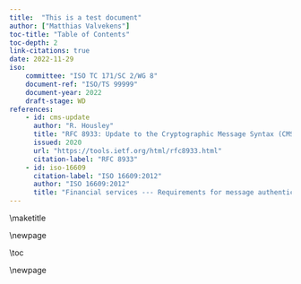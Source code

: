 ```yaml
---
title:  "This is a test document"
author: ["Matthias Valvekens"]
toc-title: "Table of Contents"
toc-depth: 2
link-citations: true
date: 2022-11-29
iso:
    committee: "ISO TC 171/SC 2/WG 8"
    document-ref: "ISO/TS 99999"
    document-year: 2022
    draft-stage: WD
references:
    - id: cms-update
      author: "R. Housley"
      title: "RFC 8933: Update to the Cryptographic Message Syntax (CMS) for Algorithm Identifier Protection"
      issued: 2020
      url: "https://tools.ietf.org/html/rfc8933.html"
      citation-label: "RFC 8933"
    - id: iso-16609
      citation-label: "ISO 16609:2012"
      author: "ISO 16609:2012"
      title: "Financial services --- Requirements for message authentication using symmetric techniques"
---
```


\maketitle

\newpage

\toc

\newpage
